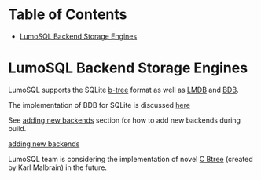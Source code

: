 <!-- SPDX-License-Identifier: CC-BY-SA-4.0 -->
<!-- SPDX-FileCopyrightText: 2020 The LumoSQL Authors -->
<!-- SPDX-ArtifactOfProjectName: LumoSQL -->
<!-- SPDX-FileType: Documentation -->
<!-- SPDX-FileComment: Original by Dan Shearer, 2019 -->



Table of Contents
=================

   * [LumoSQL Backend Storage Engines](#lumosql-backend-storage-engines)
   

# LumoSQL Backend Storage Engines
LumoSQL supports the SQLite [b-tree](https://sqlite.org/src4/doc/trunk/www/bt.wiki) format as well as [LMDB](http://www.lmdb.tech/doc/) and [BDB](https://docs.oracle.com/database/bdb181/html/gsg/C/BerkeleyDB-Core-C-GSG.pdf#%5B%7B%22num%22%3A44%2C%22gen%22%3A0%7D%2C%7B%22name%22%3A%22XYZ%22%7D%2C86.4%2C691.2%2Cnull%5D).

The implementation of BDB for SQLite is discussed [here](https://lumosql.org/src/lumosql/doc/tip/doc/lumo-sqlite-bdb-backend.md)

See [adding new backends](https://lumosql.org/src/lumosql/doc/tip/doc/lumo-build-benchmark.md#adding-new-backends) section for how to add new backends during build.

[adding new backends](./3.5-lumo-test-build.md#adding-new-backends)

LumoSQL team is considering the implementation of novel [C Btree](https://lumosql.org/src/lumosql/doc/tip/doc/lumo-malbrain-backend.md) (created by Karl Malbrain) in the future.

